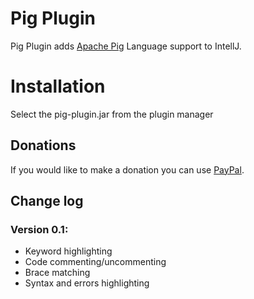 # Pig Plugin
Pig Plugin adds [Apache Pig](http://pig.apache.org/) Language support to IntellJ.


# Installation
Select the pig-plugin.jar from the plugin manager


## Donations
If you would like to make a donation you can use [PayPal](https://www.paypal.com/cgi-bin/webscr?cmd=_donations&business=T2DA32ERZGGXL&lc=US&currency_code=USD&bn=PP%2dDonationsBF%3abtn_donateCC_LG%2egif%3aNonHosted).


## Change log


### Version 0.1:
* Keyword highlighting
* Code commenting/uncommenting
* Brace matching
* Syntax and errors highlighting
